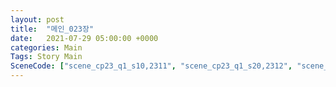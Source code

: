 ```yaml
---
layout: post
title:  "메인_023장"
date:   2021-07-29 05:00:00 +0000
categories: Main
Tags: Story Main
SceneCode: ["scene_cp23_q1_s10,2311", "scene_cp23_q1_s20,2312", "scene_cp23_q2_s10,2321", "scene_cp23_q2_s20,2322", "scene_cp23_q3_s10,2331", "scene_cp23_q3_s20,2332", "scene_cp23_q4_s10,2341", "scene_cp23_q4_s20,2342", "scene_cp23_q4_s30,2343"]
---
```


